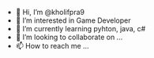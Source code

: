 - 👋 Hi, I’m @kholifpra9
- 👀 I’m interested in Game Developer
- 🌱 I’m currently learning pyhton, java, c#
- 💞️ I’m looking to collaborate on ...
- 📫 How to reach me ...

<!---
kholifpra9/kholifpra9 is a ✨ special ✨ repository because its `README.md` (this file) appears on your GitHub profile.
You can click the Preview link to take a look at your changes.
--->
